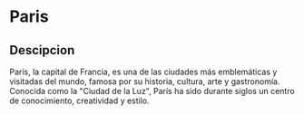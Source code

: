 # Paris

## Descipcion
París, la capital de Francia, es una de las ciudades más emblemáticas y visitadas del mundo, famosa por su historia, cultura, arte y gastronomía. Conocida como la "Ciudad de la Luz", París ha sido durante siglos un centro de conocimiento, creatividad y estilo.